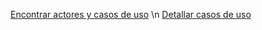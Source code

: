 
[Encontrar actores y casos de uso](EncontrarActoresYCasosDeUso.md) \n
[Detallar casos de uso](CasosDeUsoDetallados/DetallarCasosDeUso.md)

